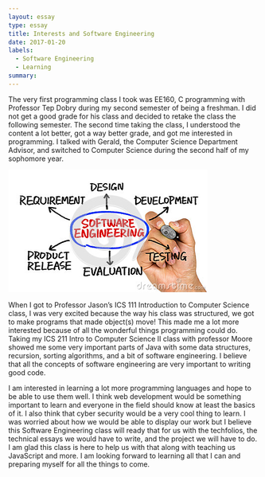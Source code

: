 ```yaml
---
layout: essay
type: essay
title: Interests and Software Engineering
date: 2017-01-20
labels:
  - Software Engineering
  - Learning
summary: 
---
```


The very first programming class I took was EE160, C programming with Professor Tep Dobry during my second semester of being a freshman. I did not get a good grade for his class and decided to retake the class the following semester. The second time taking the class, I understood the content a lot better, got a way better grade, and got me interested in programming. I talked with Gerald, the Computer Science Department Advisor, and switched to Computer Science during the second half of my sophomore year.

<img class="ui medium right rounded floated image" src="../images/software-engineering.jpg">

When I got to Professor Jason’s ICS 111 Introduction to Computer Science class, I was very excited because the way his class was structured, we got to make programs that made object(s) move! This made me a lot more interested because of all the wonderful things programming could do. Taking my ICS 211 Intro to Computer Science II class with professor Moore showed me some very important parts of Java with some data structures, recursion, sorting algorithms, and a bit of software engineering. I believe that all the concepts of software engineering are very important to writing good code.  

I am interested in learning a lot more programming languages and hope to be able to use them well. I think web development would be something important to learn and everyone in the field should know at least the basics of it. I also think that cyber security would be a very cool thing to learn. I was worried about how we would be able to display our work but I believe this Software Engineering class will ready that for us with the techfolios, the technical essays we would have to write, and the project we will have to do. I am glad this class is here to help us with that along with teaching us JavaScript and more. I am looking forward to learning all that I can and preparing myself for all the things to come.
